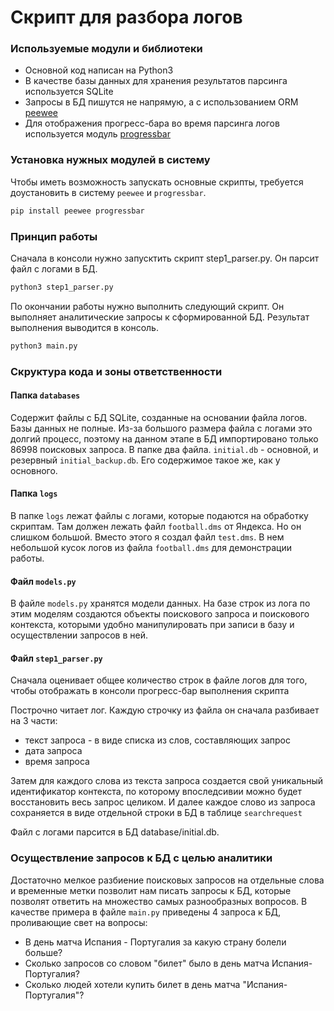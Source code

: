 # Скрипт для разбора логов

### Используемые модули и библиотеки

* Основной код написан на Python3
* В качестве базы данных для хранения результатов парсинга используется SQLite
* Запросы в БД пишутся не напрямую, а с использованием ORM [peewee](http://docs.peewee-orm.com/en/latest/peewee/quickstart.html)
* Для отображения прогресс-бара во время парсинга логов используется модуль [progressbar](https://github.com/niltonvolpato/python-progressbar)

### Установка нужных модулей в систему

Чтобы иметь возможность запускать основные скрипты, требуется доустановить в систему `peewee` и `progressbar`.

```bash
pip install peewee progressbar
```

### Принцип работы

Сначала в консоли нужно запусктить скрипт step1_parser.py. Он парсит файл с логами в БД.
```bash
python3 step1_parser.py
``` 

По окончании работы нужно выполнить следующий скрипт. Он выполняет аналитические запросы к сформированной БД. Результат выполнения выводится в консоль.

```bash
python3 main.py
```

### Скруктура кода и зоны ответственности

#### Папка `databases`

Cодержит файлы с БД SQLite, созданные на основании файла логов. Базы данных не полные. Из-за большого размера файла с логами это долгий процесс, поэтому на данном этапе в БД импортировано только 86998 поисковых запроса. В папке два файла. `initial.db` - основной, и резервный `initial_backup.db`. Его содержимое такое же, как у основного.

#### Папка `logs`

В папке `logs` лежат файлы с логами, которые подаются на обработку скриптам. Там должен лежать файл `football.dms` от Яндекса. Но он слишком большой. Вместо этого я создал файл `test.dms`. В нем небольшой кусок логов из файла `football.dms` для демонстрации работы.

#### Файл `models.py`

В файле `models.py` хранятся модели данных. На базе строк из лога по этим моделям создаются объекты поискового запроса и поискового контекста, которыми удобно манипулировать при записи в базу и осуществлении запросов в ней.

#### Файл `step1_parser.py` 
Сначала оценивает общее количество строк в файле логов для того, чтобы отображать в консоли прогресс-бар выполнения скрипта

Построчно читает лог. Каждую строчку из файла он сначала разбивает на 3 части:

* текст запроса - в виде списка из слов, составляющих запрос
* дата запроса
* время запроса

Затем для каждого слова из текста запроса создается свой уникальный идентификатор контекста, по которому впоследсивии 
можно будет восстановить весь запрос целиком. И далее каждое слово из запроса сохраняется в виде отдельной строки в БД
в таблице `searchrequest` 

Файл с логами парсится в БД database/initial.db. 

### Осуществление запросов к БД с целью аналитики

Достаточно мелкое разбиение поисковых запросов на отдельные слова и временные метки позволит нам писать запросы к БД,
которые позволят ответить на множество самых разнообразных вопросов. В качестве примера в файле `main.py` приведены
4 запроса к БД, проливающие свет на вопросы:

* В день матча Испания - Португалия за какую страну болели больше?
* Сколько запросов со словом "билет" было в день матча Испания-Португалия?
* Сколько людей хотели купить билет в день матча "Испания-Португалия"?
